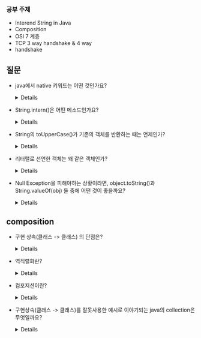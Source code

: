 ### 공부 주제

- Interend String in Java
- Composition
- OSI 7 계층
- TCP 3 way handshake & 4 way
- handshake

## 질문

- java에서 native 키워드는 어떤 것인가요?
    <details>
      native 키워드 Java 프로그램에서 다른언어(C,C++,어셈블리 등)로 작성된 코드를 실행할 수 있는 JNI 키워드 입니다.
    </details>

- String.intern()은 어떤 메소드인가요?

    <details>
      JVM에서 관리하는 문자열 풀에서 해당 문자열을 조회하여 존재하는 경우 반환, 아닌 경우 풀에 문자열을 등록하고 해당 문자열을 반환하는 메서드
    </details>

- String의 toUpperCase()가 기존의 객체를 반환하는 때는 언제인가?
    <details>
      소문자가 없을 때
    </details>

- 리터럴로 선언한 객체는 왜 같은 객체인가?
    <details>
        JVM에서 constant pool을 통해 문자열을 관리하고 있기 때문이다. <br>
      그렇기 때문에 pool에 이미 있는 문자열일 경우는 그것을 반환하고, 없을 경우는 새로운 객체를 생성한다.
    </details>

- Null Exception을 피해야하는 상황이라면, object.toString()과 String.valueOf(obj) 둘 중에 어떤 것이 좋을까요?
    <details>
        
  후자. 후자는 "null"을 반환한다.
  
    </details>

## composition
- 구현 상속(클래스 -> 클래스) 의 단점은?
  <details>
  
    1. 캡슐화를 위반
    2. 유연하지 못한 설계
    3. 다중상속 불가능

  </details>    

- 역직렬화란?
  <details>
    - 역직렬화
        - 바이트로 변환된 데이터를 다시 객체로 변환하는 기술
        - ObjectInputStream 객체를 이용
  </details> 
- 컴포지션이란?
  <details>
    기존 클래스가 새로운 클래스의 구성요소가 되는 것
  </details> 
- 구현상속(클래스 -> 클래스)를 잘못사용한 예시로 이야기되는 java의 collection은 무엇일까요?
  <details>
    
    'Stack' 입니다.
    Stack은 LIFO 구조이지만, Vector를 상속받고 있습니다.<br>
    Vector 클래스를 확장하면 중간에서 데이터를 삽입, 삭제를 할 수 있게 됩니다
    
    참고) https://devlog-wjdrbs96.tistory.com/244
  
  </details> 
    
